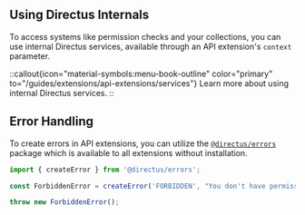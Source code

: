 ## Using Directus Internals

To access systems like permission checks and your collections, you can use internal Directus services, available through an API extension's `context` parameter.

::callout{icon="material-symbols:menu-book-outline" color="primary" to="/guides/extensions/api-extensions/services"}
Learn more about using internal Directus services.
::

## Error Handling

To create errors in API extensions, you can utilize the [`@directus/errors`](https://www.npmjs.com/package/@directus/errors) package which is available to all extensions without installation.

```js
import { createError } from '@directus/errors';

const ForbiddenError = createError('FORBIDDEN', "You don't have permissions to see this.", 403);

throw new ForbiddenError();
```
